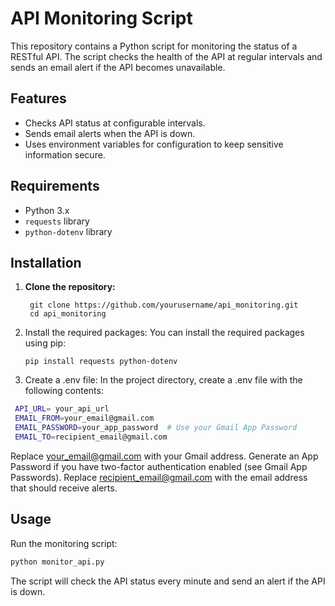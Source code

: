 # API Monitoring Script

This repository contains a Python script for monitoring the status of a RESTful API. The script checks the health of the API at regular intervals and sends an email alert if the API becomes unavailable.

## Features

- Checks API status at configurable intervals.
- Sends email alerts when the API is down.
- Uses environment variables for configuration to keep sensitive information secure.

## Requirements

- Python 3.x
- `requests` library
- `python-dotenv` library

## Installation

1. **Clone the repository:**

        git clone https://github.com/yourusername/api_monitoring.git
        cd api_monitoring

2. Install the required packages:
You can install the required packages using pip:

       pip install requests python-dotenv


3. Create a .env file:
In the project directory, create a .env file with the following contents:

 ```bash
  API_URL= your_api_url
  EMAIL_FROM=your_email@gmail.com
  EMAIL_PASSWORD=your_app_password  # Use your Gmail App Password 
  EMAIL_TO=recipient_email@gmail.com
```
Replace your_email@gmail.com with your Gmail address.
Generate an App Password if you have two-factor authentication enabled (see Gmail App Passwords).
Replace recipient_email@gmail.com with the email address that should receive alerts.

## Usage
Run the monitoring script:

```bash
python monitor_api.py
```
The script will check the API status every minute and send an alert if the API is down.

